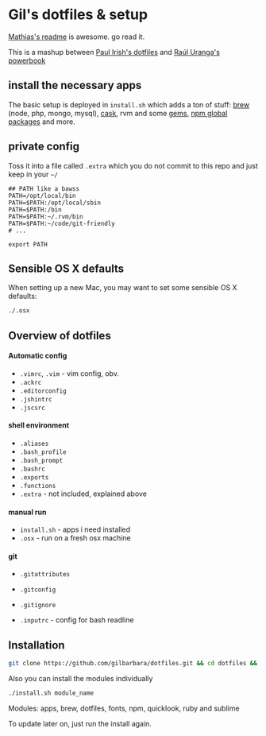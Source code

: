 # Gil's dotfiles & setup

[Mathias's readme](https://github.com/mathiasbynens/dotfiles/) is awesome. go read it.

This is a mashup between [Paul Irish's dotfiles](https://github.com/paulirish/dotfiles) and [Raúl Uranga's powerbook](https://github.com/rauluranga/powerbook)

## install the necessary apps

The basic setup is deployed in `install.sh` which adds a ton of stuff: [brew](https://github.com/gilbarbara/dotfiles/blob/master/lib/apps) (node, php, mongo, mysql), [cask](https://github.com/gilbarbara/dotfiles/blob/master/lib/apps), rvm and some [gems](https://github.com/gilbarbara/dotfiles/blob/master/lib/ruby), [npm global packages](https://github.com/gilbarbara/dotfiles/blob/master/lib/npm) and more.

## private config

Toss it into a file called `.extra` which you do not commit to this repo and just keep in your `~/`


```shell
## PATH like a bawss
PATH=/opt/local/bin
PATH=$PATH:/opt/local/sbin
PATH=$PATH:/bin
PATH=$PATH:~/.rvm/bin
PATH=$PATH:~/code/git-friendly
# ...

export PATH
```

## Sensible OS X defaults

When setting up a new Mac, you may want to set some sensible OS X defaults:

```bash
./.osx
```

## Overview of dotfiles

####  Automatic config
* `.vimrc`, `.vim` - vim config, obv.
* `.ackrc`
* `.editorconfig`
* `.jshintrc`
* `.jscsrc`

#### shell environment
* `.aliases`
* `.bash_profile`
* `.bash_prompt`
* `.bashrc`
* `.exports`
* `.functions`
* `.extra` - not included, explained above

#### manual run
* `install.sh` - apps i need installed
* `.osx` - run on a fresh osx machine

#### git
* `.gitattributes`
* `.gitconfig`
* `.gitignore`

* `.inputrc` - config for bash readline

## Installation

```bash
git clone https://github.com/gilbarbara/dotfiles.git && cd dotfiles && ./install.sh
```

Also you can install the modules individually
```bash
./install.sh module_name
```

Modules: apps, brew, dotfiles, fonts, npm, quicklook, ruby and sublime

To update later on, just run the install again.
